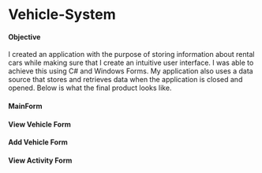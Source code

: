 # Vehicle-System

<h4>Objective</h4>

I created an application with the purpose of storing information about rental cars while making sure that I create an intuitive user interface. I was able to achieve this using C# and Windows Forms.  My application also uses a data source that stores and retrieves data when the application is closed and opened. Below is what the final product looks like.

<h4>MainForm</h4>

<h4>View Vehicle Form</h4>

<h4>Add Vehicle Form</h4>

<h4>View Activity Form</h4>

